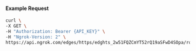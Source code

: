 <!-- Code generated for API Clients. DO NOT EDIT. -->
#### Example Request
```bash
curl \
-X GET \
-H "Authorization: Bearer {API_KEY}" \
-H "Ngrok-Version: 2" \
https://api.ngrok.com/edges/https/edghts_2w51FQZCmYT52rQ19aSFwD4SOpa/routes/edghtsrt_2w51FPDtFXZoqaDNU8lofEwbbuL/oauth
